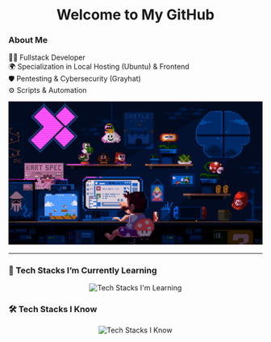 
<h1 align="center">Welcome to My GitHub</h1>

<div align="left">

### About Me  
👨‍💻 Fullstack Developer  
🌍 Specialization in Local Hosting (Ubuntu) & Frontend  
🛡️ Pentesting & Cybersecurity (Grayhat)  
⚙️ Scripts & Automation  

<div align="center">
  <img src="Assets/mario.gif" alt="Mario GIF">
</div>

</div>

---

### 🚀 Tech Stacks I’m Currently Learning
<div align="center">
  <img src="https://skillicons.dev/icons?i=rust,arch,azure" alt="Tech Stacks I'm Learning">
</div>

### 🛠️ Tech Stacks I Know
<div align="center">
  <img src="https://skillicons.dev/icons?i=html,css,js,react,vite,tailwind,mongodb,python,kali,docker,git,blender,fastapi,linux,ubuntu" alt="Tech Stacks I Know">
</div>
